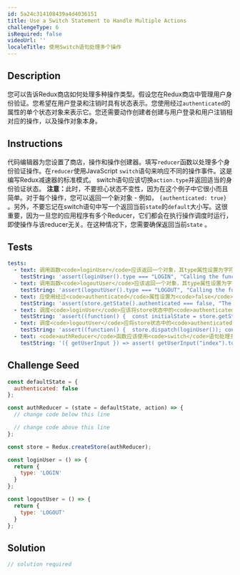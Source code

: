 ```yaml
---
id: 5a24c314108439a4d4036151
title: Use a Switch Statement to Handle Multiple Actions
challengeType: 6
isRequired: false
videoUrl: ''
localeTitle: 使用Switch语句处理多个操作
---
```


## Description
<section id="description">您可以告诉Redux商店如何处理多种操作类型。假设您在Redux商店中管理用户身份验证。您希望在用户登录和注销时具有状态表示。您使用经过<code>authenticated</code>的属性的单个状态对象来表示它。您还需要动作创建者创建与用户登录和用户注销相对应的操作，以及操作对象本身。 </section>

## Instructions
<section id="instructions">代码编辑器为您设置了商店，操作和操作创建器。填写<code>reducer</code>函数以处理多个身份验证操作。在<code>reducer</code>使用JavaScript <code>switch</code>语句来响应不同的操作事件。这是编写Redux减速器的标准模式。 switch语句应该切换<code>action.type</code>并返回适当的身份验证状态。 <strong>注意：</strong>此时，不要担心状态不变性，因为在这个例子中它很小而且简单。对于每个操作，您可以返回一个新对象 - 例如， <code>{authenticated: true}</code> 。另外，不要忘记在switch语句中写一个返回当前<code>state</code>的<code>default</code>大小写。这很重要，因为一旦您的应用程序有多个Reducer，它们都会在执行操作调度时运行，即使操作与该reducer无关。在这种情况下，您需要确保返回当前<code>state</code> 。 </section>

## Tests
<section id='tests'>

```yml
tests:
  - text: 调用函数<code>loginUser</code>应该返回一个对象，其type属性设置为字符串<code>LOGIN</code> 。
    testString: 'assert(loginUser().type === "LOGIN", "Calling the function <code>loginUser</code> should return an object with type property set to the string <code>LOGIN</code>.");'
  - text: 调用函数<code>logoutUser</code>应该返回一个对象，其type属性设置为字符串<code>LOGOUT</code> 。
    testString: 'assert(logoutUser().type === "LOGOUT", "Calling the function <code>logoutUser</code> should return an object with type property set to the string <code>LOGOUT</code>.");'
  - text: 应使用经过<code>authenticated</code>属性设置为<code>false</code>的对象初始化存储。
    testString: 'assert(store.getState().authenticated === false, "The store should be initialized with an object with an <code>authenticated</code> property set to <code>false</code>.");'
  - text: 调度<code>loginUser</code>应该将store状态中的<code>authenticated</code>属性更新为<code>true</code> 。
    testString: 'assert((function() {  const initialState = store.getState(); store.dispatch(loginUser()); const afterLogin = store.getState(); return initialState.authenticated === false && afterLogin.authenticated === true })(), "Dispatching <code>loginUser</code> should update the <code>authenticated</code> property in the store state to <code>true</code>.");'
  - text: 调度<code>logoutUser</code>应将store状态中的<code>authenticated</code>属性更新为<code>false</code> 。
    testString: 'assert((function() {  store.dispatch(loginUser()); const loggedIn = store.getState(); store.dispatch(logoutUser()); const afterLogout = store.getState(); return loggedIn.authenticated === true && afterLogout.authenticated === false  })(), "Dispatching <code>logoutUser</code> should update the <code>authenticated</code> property in the store state to <code>false</code>.");'
  - text: <code>authReducer</code>函数应该使用<code>switch</code>语句处理多个动作类型。
    testString: '({ getUserInput }) => assert( getUserInput("index").toString().includes("switch") && getUserInput("index").toString().includes("case") && getUserInput("index").toString().includes("default"), "The <code>authReducer</code> function should handle multiple action types with a <code>switch</code> statement.");'

```

</section>

## Challenge Seed
<section id='challengeSeed'>

<div id='jsx-seed'>

```jsx
const defaultState = {
  authenticated: false
};

const authReducer = (state = defaultState, action) => {
  // change code below this line

  // change code above this line
};

const store = Redux.createStore(authReducer);

const loginUser = () => {
  return {
    type: 'LOGIN'
  }
};

const logoutUser = () => {
  return {
    type: 'LOGOUT'
  }
};

```

</div>



</section>

## Solution
<section id='solution'>

```js
// solution required
```
</section>
